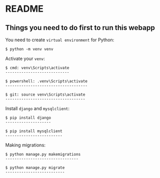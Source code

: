 README
======

Things you need to do first to run this webapp
----------------------------------------------

You need to create ``virtual environment`` for Python:

	$ python -m venv venv

Activate your ``venv``:

	$ cmd: venv\Scripts\activate
	----------------------------

	$ powershell: .venv\Scripts\activate
	------------------------------------
	
	$ git: source venv\Scripts\activate
	-----------------------------------

Install ``django`` and ``mysqlclient``:

	$ pip install django
	--------------------

	$ pip install mysqlclient
	-------------------------

Making migrations:

	$ python manage.py makemigrations
	--------------------------------
	
	$ python manage.py migrate
	--------------------------





 

